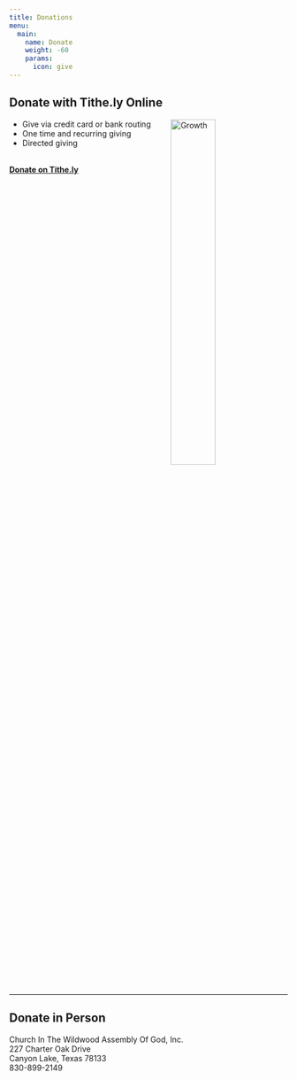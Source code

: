 ```yaml
---
title: Donations
menu:
  main:
    name: Donate
    weight: -60
    params:
      icon: give
---
```

<style>
  .article-time {
    display: none;
  }
</style>

## Donate with Tithe.ly Online
<img alt="Growth" src="/img/grow-donate.jpg" style="width: 40%; float: right; margin: 0 10px 20px 10px;">

- Give via credit card or bank routing
- One time and recurring giving
- Directed giving

<br>
<div class="article-category" style="display: block">
  <a href="https://tithe.ly/give?c=5830091" target="_blank" style="font-weight: bold;">
    Donate on Tithe.ly
  </a>
</div>

<hr style="clear: both;">

## Donate in Person

Church In The Wildwood Assembly Of God, Inc.<br>
227 Charter Oak Drive<br>
Canyon Lake, Texas 78133<br>
830-899-2149<br>
